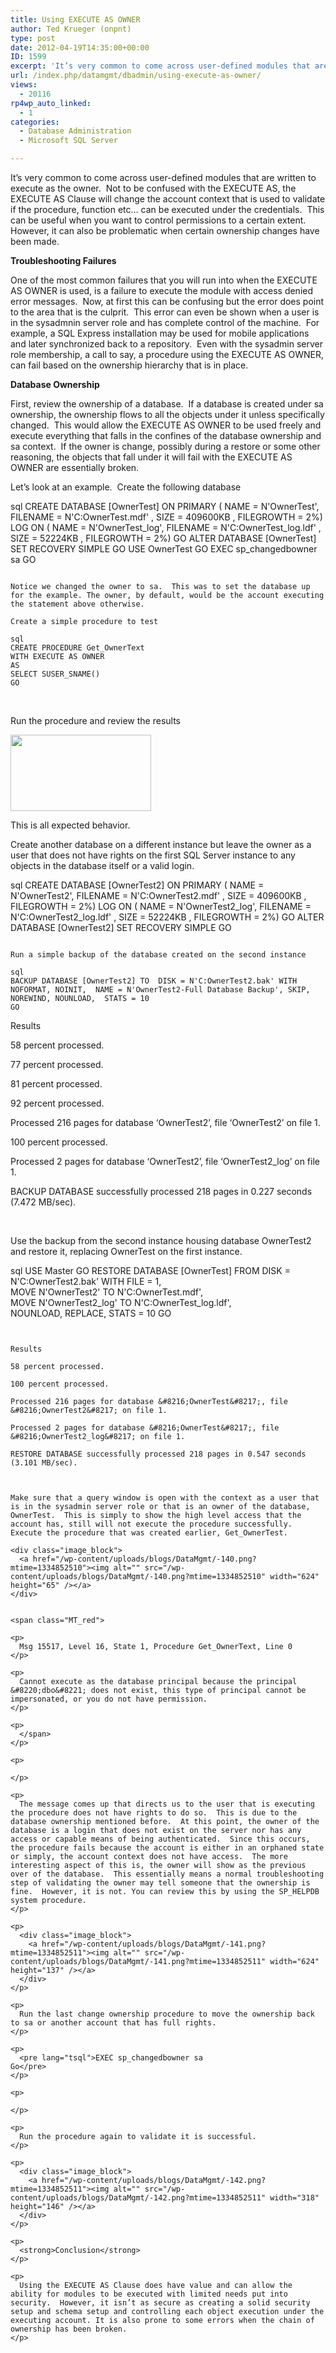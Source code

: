 ```yaml
---
title: Using EXECUTE AS OWNER
author: Ted Krueger (onpnt)
type: post
date: 2012-04-19T14:35:00+00:00
ID: 1599
excerpt: 'It’s very common to come across user-defined modules that are written to execute as the owner.  Not to be confused with the EXECUTE AS, the EXECUTE AS Clause will change the account context that is used to validate if the procedure, function etc… can be&hellip;'
url: /index.php/datamgmt/dbadmin/using-execute-as-owner/
views:
  - 20116
rp4wp_auto_linked:
  - 1
categories:
  - Database Administration
  - Microsoft SQL Server

---
```

It’s very common to come across user-defined modules that are written to execute as the owner.  Not to be confused with the EXECUTE AS, the EXECUTE AS Clause will change the account context that is used to validate if the procedure, function etc… can be executed under the credentials.  This can be useful when you want to control permissions to a certain extent.  However, it can also be problematic when certain ownership changes have been made.

**Troubleshooting Failures** 

One of the most common failures that you will run into when the EXECUTE AS OWNER is used, is a failure to execute the module with access denied error messages.  Now, at first this can be confusing but the error does point to the area that is the culprit.  This error can even be shown when a user is in the sysadmnin server role and has complete control of the machine.  For example, a SQL Express installation may be used for mobile applications and later synchronized back to a repository.  Even with the sysadmin server role membership, a call to say, a procedure using the EXECUTE AS OWNER, can fail based on the ownership hierarchy that is in place.

**Database Ownership** 

First, review the ownership of a database.  If a database is created under sa ownership, the ownership flows to all the objects under it unless specifically changed.  This would allow the EXECUTE AS OWNER to be used freely and execute everything that falls in the confines of the database ownership and sa context.  If the owner is change, possibly during a restore or some other reasoning, the objects that fall under it will fail with the EXECUTE AS OWNER are essentially broken.

Let’s look at an example.  Create the following database

sql
CREATE DATABASE [OwnerTest] ON  PRIMARY 
( NAME = N'OwnerTest', FILENAME = N'C:OwnerTest.mdf' , SIZE = 409600KB , FILEGROWTH = 2%)
 LOG ON 
( NAME = N'OwnerTest_log', FILENAME = N'C:OwnerTest_log.ldf' , SIZE = 52224KB , FILEGROWTH = 2%)
GO
ALTER DATABASE [OwnerTest] SET RECOVERY SIMPLE 
GO
USE OwnerTest
GO
EXEC sp_changedbowner sa
GO
```

Notice we changed the owner to sa.  This was to set the database up for the example. The owner, by default, would be the account executing the statement above otherwise.

Create a simple procedure to test

sql
CREATE PROCEDURE Get_OwnerText
WITH EXECUTE AS OWNER
AS
SELECT SUSER_SNAME()
GO
```
 

Run the procedure and review the results

<div class="image_block">
  <a href="/wp-content/uploads/blogs/DataMgmt/-139.png?mtime=1334852510"><img alt="" src="/wp-content/uploads/blogs/DataMgmt/-139.png?mtime=1334852510" width="225" height="122" /></a>
</div>

This is all expected behavior.

Create another database on a different instance but leave the owner as a user that does not have rights on the first SQL Server instance to any objects in the database itself or a valid login.

sql
CREATE DATABASE [OwnerTest2] ON  PRIMARY 
( NAME = N'OwnerTest2', FILENAME = N'C:OwnerTest2.mdf' , SIZE = 409600KB , FILEGROWTH = 2%)
 LOG ON 
( NAME = N'OwnerTest2_log', FILENAME = N'C:OwnerTest2_log.ldf' , SIZE = 52224KB , FILEGROWTH = 2%)
GO
ALTER DATABASE [OwnerTest2] SET RECOVERY SIMPLE 
GO
```

Run a simple backup of the database created on the second instance

sql
BACKUP DATABASE [OwnerTest2] TO  DISK = N'C:OwnerTest2.bak' WITH NOFORMAT, NOINIT,  NAME = N'OwnerTest2-Full Database Backup', SKIP, NOREWIND, NOUNLOAD,  STATS = 10
GO
```

Results

58 percent processed.

77 percent processed.

81 percent processed.

92 percent processed.

Processed 216 pages for database &#8216;OwnerTest2&#8217;, file &#8216;OwnerTest2&#8217; on file 1.

100 percent processed.

Processed 2 pages for database &#8216;OwnerTest2&#8217;, file &#8216;OwnerTest2_log&#8217; on file 1.

BACKUP DATABASE successfully processed 218 pages in 0.227 seconds (7.472 MB/sec).

 

Use the backup from the second instance housing database OwnerTest2 and restore it, replacing OwnerTest on the first instance.

sql
USE Master
GO
RESTORE DATABASE [OwnerTest] FROM  DISK = N'C:OwnerTest2.bak' WITH  FILE = 1,  
MOVE N'OwnerTest2' TO N'C:OwnerTest.mdf',  
MOVE N'OwnerTest2_log' TO N'C:OwnerTest_log.ldf',  
NOUNLOAD,  REPLACE,  STATS = 10
GO
```


Results

58 percent processed.

100 percent processed.

Processed 216 pages for database &#8216;OwnerTest&#8217;, file &#8216;OwnerTest2&#8217; on file 1.

Processed 2 pages for database &#8216;OwnerTest&#8217;, file &#8216;OwnerTest2_log&#8217; on file 1.

RESTORE DATABASE successfully processed 218 pages in 0.547 seconds (3.101 MB/sec).

 

Make sure that a query window is open with the context as a user that is in the sysadmin server role or that is an owner of the database, OwnerTest.  This is simply to show the high level access that the account has, still will not execute the procedure successfully.  Execute the procedure that was created earlier, Get_OwnerTest.

<div class="image_block">
  <a href="/wp-content/uploads/blogs/DataMgmt/-140.png?mtime=1334852510"><img alt="" src="/wp-content/uploads/blogs/DataMgmt/-140.png?mtime=1334852510" width="624" height="65" /></a>
</div>


<span class="MT_red"> 

<p>
  Msg 15517, Level 16, State 1, Procedure Get_OwnerText, Line 0
</p>

<p>
  Cannot execute as the database principal because the principal &#8220;dbo&#8221; does not exist, this type of principal cannot be impersonated, or you do not have permission.
</p>

<p>
  </span>
</p>

<p>
   
</p>

<p>
  The message comes up that directs us to the user that is executing the procedure does not have rights to do so.  This is due to the database ownership mentioned before.  At this point, the owner of the database is a login that does not exist on the server nor has any access or capable means of being authenticated.  Since this occurs, the procedure fails because the account is either in an orphaned state or simply, the account context does not have access.  The more interesting aspect of this is, the owner will show as the previous over of the database.  This essentially means a normal troubleshooting step of validating the owner may tell someone that the ownership is fine.  However, it is not. You can review this by using the SP_HELPDB system procedure.
</p>

<p>
  <div class="image_block">
    <a href="/wp-content/uploads/blogs/DataMgmt/-141.png?mtime=1334852511"><img alt="" src="/wp-content/uploads/blogs/DataMgmt/-141.png?mtime=1334852511" width="624" height="137" /></a>
  </div>
</p>

<p>
  Run the last change ownership procedure to move the ownership back to sa or another account that has full rights.
</p>

<p>
  <pre lang="tsql">EXEC sp_changedbowner sa
Go</pre>
</p>

<p>
   
</p>

<p>
  Run the procedure again to validate it is successful.
</p>

<p>
  <div class="image_block">
    <a href="/wp-content/uploads/blogs/DataMgmt/-142.png?mtime=1334852511"><img alt="" src="/wp-content/uploads/blogs/DataMgmt/-142.png?mtime=1334852511" width="318" height="146" /></a>
  </div>
</p>

<p>
  <strong>Conclusion</strong>
</p>

<p>
  Using the EXECUTE AS Clause does have value and can allow the ability for modules to be executed with limited needs put into security.  However, it isn’t as secure as creating a solid security setup and schema setup and controlling each object execution under the executing account. It is also prone to some errors when the chain of ownership has been broken.
</p>